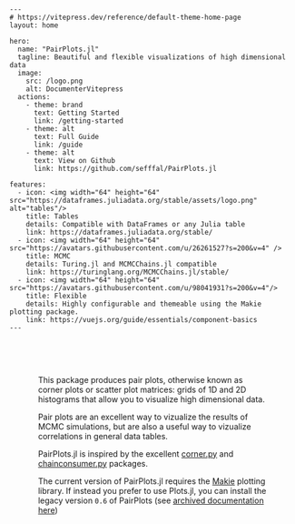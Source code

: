 ```@raw html
---
# https://vitepress.dev/reference/default-theme-home-page
layout: home

hero:
  name: "PairPlots.jl"
  tagline: Beautiful and flexible visualizations of high dimensional data
  image:
    src: /logo.png
    alt: DocumenterVitepress
  actions:
    - theme: brand
      text: Getting Started
      link: /getting-started
    - theme: alt
      text: Full Guide
      link: /guide
    - theme: alt
      text: View on Github
      link: https://github.com/sefffal/PairPlots.jl

features:
  - icon: <img width="64" height="64" src="https://dataframes.juliadata.org/stable/assets/logo.png" alt="tables"/>
    title: Tables
    details: Compatible with DataFrames or any Julia table
    link: https://dataframes.juliadata.org/stable/
  - icon: <img width="64" height="64" src="https://avatars.githubusercontent.com/u/26261527?s=200&v=4" />
    title: MCMC
    details: Turing.jl and MCMCChains.jl compatible
    link: https://turinglang.org/MCMCChains.jl/stable/
  - icon: <img width="64" height="64" src="https://avatars.githubusercontent.com/u/98041931?s=200&v=4"/>
    title: Flexible
    details: Highly configurable and themeable using the Makie plotting package.
    link: https://vuejs.org/guide/essentials/component-basics
---
```


<p style="margin-bottom:2cm"></p>

<div class="vp-doc" style="width:80%; margin:auto">

This package produces pair plots, otherwise known as corner plots or scatter plot matrices: grids of 1D and 2D histograms that allow you to visualize high dimensional data.

Pair plots are an excellent way to vizualize the results of MCMC simulations, but are also a useful way to vizualize correlations in general data tables.

PairPlots.jl is inspired by the excellent [corner.py](https://corner.readthedocs.io/en/latest/index.html) and [chainconsumer.py](https://samreay.github.io/ChainConsumer/usage.html) packages.

The current version of PairPlots.jl requires the [Makie](https://docs.makie.org/stable/) plotting library. If instead you prefer to use Plots.jl, you can install the legacy version `0.6` of PairPlots (see [archived documentation here](https://github.com/sefffal/PairPlots.jl/blob/b632abd79c0dfbe7387d44393f4fb5b7f74ac5d8/README.md))


</div>



